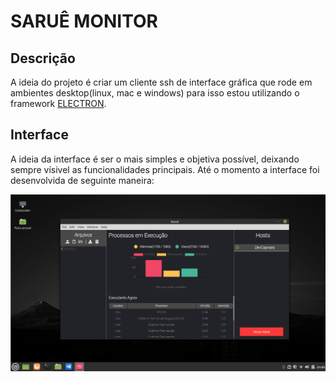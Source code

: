 # SARUÊ MONITOR

## Descrição
A ideia do projeto é criar um cliente ssh de interface gráfica que rode em ambientes desktop(linux, mac e windows) para isso estou utilizando o framework [ELECTRON](https://www.electronjs.org/).

## Interface
A ideia da interface é ser o mais simples e objetiva possível, deixando sempre vísivel as funcionalidades principais. Até o momento a interface foi desenvolvida de seguinte maneira:




![Imagem1](assets/01.png)

